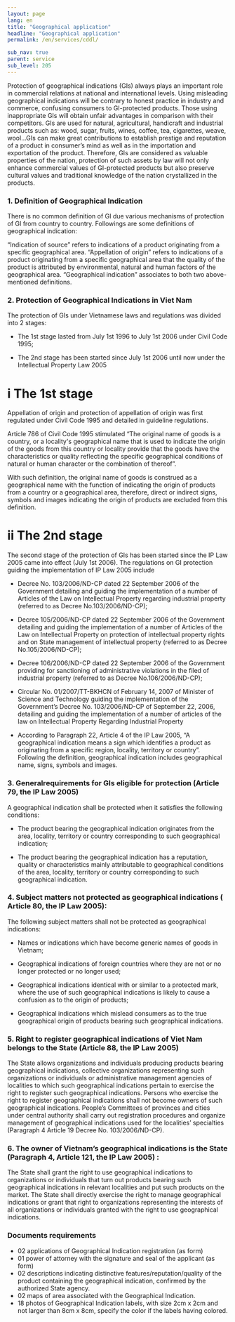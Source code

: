 ```yaml
---
layout: page
lang: en
title: "Geographical application"
headline: "Geographical application"
permalink: /en/services/cddl/

sub_nav: true
parent: service
sub_level: 205
---
```


Protection of geographical indications (GIs) always plays an important role in commercial relations at national and international levels. Using misleading geographical indications will be contrary to honest practice in industry and commerce, confusing consumers to GI-protected products. Those using inappropriate GIs will obtain unfair advantages in comparison with their competitors. GIs are used for natural, agricultural, handicraft and industrial products such as: wood, sugar, fruits, wines, coffee, tea, cigarettes, weave, wool…GIs can make great contributions to establish prestige and reputation of a product in consumer’s mind as well as in the importation and exportation of the product. Therefore, GIs are considered as valuable properties of the nation, protection of such assets by law will not only enhance commercial values of GI-protected products but also preserve cultural values and traditional knowledge of the nation crystallized in the products. 

### 1. Definition of Geographical Indication

There is no common definition of GI due various mechanisms of protection of GI from country to country. Followings are some definitions of geographical indication:

“Indication of source” refers to indications of a product originating from a specific geographical area.
“Appellation of origin” refers to indications of a product originating from a specific geographical area that the quality of the product is attributed by environmental, natural and human factors of the geographical area. 
“Geographical indication” associates to both two above-mentioned definitions.

### 2. Protection of Geographical Indications in Viet Nam

The protection of GIs under Vietnamese laws and regulations was divided into 2 stages: 

- The 1st stage lasted from July 1st 1996 to July 1st 2006 under Civil Code 1995;

- The 2nd stage has been started since July 1st 2006 until now under the Intellectual Property Law 2005

# i The 1st stage
Appellation of origin and protection of appellation of origin was first regulated under Civil Code 1995 and detailed in guideline regulations.

Article 786 of Civil Code 1995 stimulated “The original name of goods is a country, or a locality's geographical name that is used to indicate the origin of the goods from this country or locality provide that the goods have the characteristics or quality reflecting the specific geographical conditions of natural or human character or the combination of thereof”. 

With such definition, the original name of goods is construed as a geographical name with the function of indicating the origin of products from a country or a geographical area, therefore, direct or indirect signs, symbols and images indicating the origin of products are excluded from this definition.
# ii The 2nd stage

The second stage of the protection of GIs has been started since the IP Law 2005 came into effect (July 1st 2006). The regulations on GI protection guiding the implementation of IP Law 2005 include

- Decree No. 103/2006/ND-CP dated 22 September 2006 of the Government detailing and guiding the implementation of a number of Articles of the Law on Intellectual Property regarding industrial property (referred to as Decree No.103/2006/ND-CP);

- Decree 105/2006/ND-CP dated 22 September 2006 of the Government detailing and guiding the implementation of a number of Articles of the Law on Intellectual Property on protection of intellectual property rights and on State management of intellectual property (referred to as Decree No.105/2006/ND-CP);

- Decree 106/2006/ND-CP dated 22 September 2006 of the Government providing for sanctioning of administrative violations in the filed of industrial property (referred to as Decree No.106/2006/ND-CP); 

- Circular No. 01/2007/TT-BKHCN of February 14, 2007 of Minister of Science and Technology guiding the implementation of the Government’s Decree No. 103/2006/ND-CP of September 22, 2006, detailing and guiding the implementation of a number of articles of the law on Intellectual Property Regarding Industrial Property

- According to Paragraph 22, Article 4 of the IP Law 2005, “A geographical indication means a sign which identifies a product as originating from a specific region, locality, territory or country”. Following the definition, geographical indication includes geographical name, signs, symbols and images.

### 3. Generalrequirements for GIs eligible for protection (Article 79, the IP Law 2005)

A geographical indication shall be protected when it satisfies the following conditions:

- The product bearing the geographical indication originates from the area, locality, territory or country corresponding to such geographical indication;

- The product bearing the geographical indication has a reputation, quality or characteristics mainly attributable to geographical conditions of the area, locality, territory or country corresponding to such geographical indication.

### 4. Subject matters not protected as geographical indications ( Article 80, the IP Law 2005):

The following subject matters shall not be protected as geographical indications:

- Names or indications which have become generic names of goods in Vietnam;

- Geographical indications of foreign countries where they are not or no longer protected or no longer used;

- Geographical indications identical with or similar to a protected mark, where the use of such geographical indications is likely to cause a confusion as to the origin of products;

- Geographical indications which mislead consumers as to the true geographical origin of products bearing such geographical indications.

### 5. Right to register geographical indications of Viet Nam belongs to the State (Article 88, the IP Law 2005)

The State allows organizations and individuals producing products bearing geographical indications, collective organizations representing such organizations or individuals or administrative management agencies of localities to which such geographical indications pertain to exercise the right to register such geographical indications. Persons who exercise the right to register geographical indications shall not become owners of such geographical indications.
People’s Committees of provinces and cities under central authority shall carry out registration procedures and organize management of geographical indications used for the localities’ specialties (Paragraph 4 Article 19 Decree No. 103/2006/ND-CP).

### 6. The owner of Vietnam’s geographical indications is the State (Paragraph 4, Article 121, the IP Law 2005) :
The State shall grant the right to use geographical indications to organizations or individuals that turn out products bearing such geographical indications in relevant localities and put such products on the market. The State shall directly exercise the right to manage geographical indications or grant that right to organizations representing the interests of all organizations or individuals granted with the right to use geographical indications.

### Documents requirements
- 02 applications of Geographical Indication registration (as form)
- 01 power of attorney with the signature and seal of the applicant (as form) 
- 02 descriptions indicating distinctive features/reputation/quality of the product containing the geographical indication, confirmed by the authorized State agency.
- 02 maps of area associated with the Geographical Indication.
- 18 photos of Geographical Indication labels, with size 2cm x 2cm and not larger than 8cm x 8cm, specify the color if the labels having colored.
